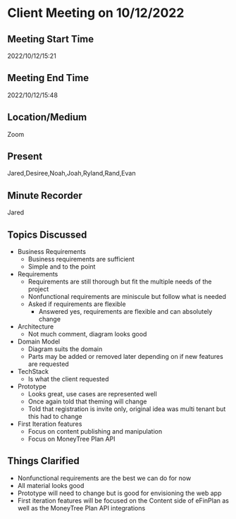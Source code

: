 ﻿
  
# Client Meeting on 10/12/2022

## Meeting Start Time
2022/10/12/15:21
## Meeting End Time
2022/10/12/15:48

## Location/Medium

Zoom

## Present

Jared,Desiree,Noah,Joah,Ryland,Rand,Evan

## Minute Recorder

Jared

## Topics Discussed
*   Business Requirements
	* Business requirements are sufficient
	* Simple and to the point
*  Requirements
	* Requirements are still thorough but fit the multiple needs of the project
	* Nonfunctional requirements are miniscule but follow what is needed
	* Asked if requirements are flexible
		* Answered yes, requirements are flexible and can absolutely change
*   Architecture
	* Not much comment, diagram looks good
*   Domain Model
	* Diagram suits the domain
	* Parts may be added or removed later depending on if new features are requested
*   TechStack
	* Is what the client requested
*  Prototype
	* Looks great, use cases are represented well
	* Once again told that theming will change
	* Told that registration is invite only, original idea was multi tenant but this had to change
* First Iteration features
	* Focus on content publishing and manipulation
	* Focus on MoneyTree Plan API


## Things Clarified
* Nonfunctional requirements are the best we can do for now
* All material looks good
* Prototype will need to change but is good for envisioning the web app
* First iteration features will be focused on the Content side of eFinPlan as well as the MoneyTree Plan API integrations
